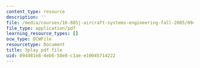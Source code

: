 ```yaml
---
content_type: resource
description: ''
file: /media/courses/16-885j-aircraft-systems-engineering-fall-2005/094481e84eb658e8c1aee10045714222_YxhoHe3BZ-g.pdf
file_type: application/pdf
learning_resource_types: []
ocw_type: OCWFile
resourcetype: Document
title: 3play pdf file
uid: 094481e8-4eb6-58e8-c1ae-e10045714222
---
```

